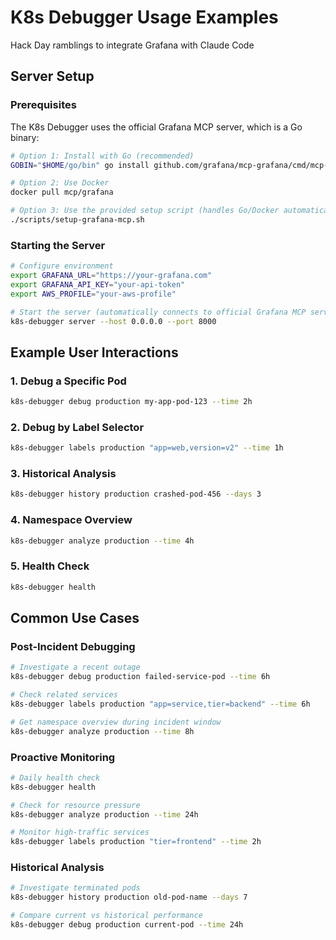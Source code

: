 # K8s Debugger Usage Examples

Hack Day ramblings to integrate Grafana with Claude Code

## Server Setup

### Prerequisites

The K8s Debugger uses the official Grafana MCP server, which is a Go binary:

```bash
# Option 1: Install with Go (recommended)
GOBIN="$HOME/go/bin" go install github.com/grafana/mcp-grafana/cmd/mcp-grafana@latest

# Option 2: Use Docker
docker pull mcp/grafana

# Option 3: Use the provided setup script (handles Go/Docker automatically)
./scripts/setup-grafana-mcp.sh
```

### Starting the Server

```bash
# Configure environment
export GRAFANA_URL="https://your-grafana.com"
export GRAFANA_API_KEY="your-api-token"
export AWS_PROFILE="your-aws-profile"

# Start the server (automatically connects to official Grafana MCP server)
k8s-debugger server --host 0.0.0.0 --port 8000
```

## Example User Interactions

### 1. Debug a Specific Pod

```bash
k8s-debugger debug production my-app-pod-123 --time 2h
```

### 2. Debug by Label Selector

```bash
k8s-debugger labels production "app=web,version=v2" --time 1h
```

### 3. Historical Analysis

```bash
k8s-debugger history production crashed-pod-456 --days 3
```

### 4. Namespace Overview

```bash
k8s-debugger analyze production --time 4h
```

### 5. Health Check

```bash
k8s-debugger health
```

## Common Use Cases

### Post-Incident Debugging
```bash
# Investigate a recent outage
k8s-debugger debug production failed-service-pod --time 6h

# Check related services
k8s-debugger labels production "app=service,tier=backend" --time 6h

# Get namespace overview during incident window
k8s-debugger analyze production --time 8h
```

### Proactive Monitoring
```bash
# Daily health check
k8s-debugger health

# Check for resource pressure
k8s-debugger analyze production --time 24h

# Monitor high-traffic services
k8s-debugger labels production "tier=frontend" --time 2h
```

### Historical Analysis
```bash
# Investigate terminated pods
k8s-debugger history production old-pod-name --days 7

# Compare current vs historical performance
k8s-debugger debug production current-pod --time 24h
```
